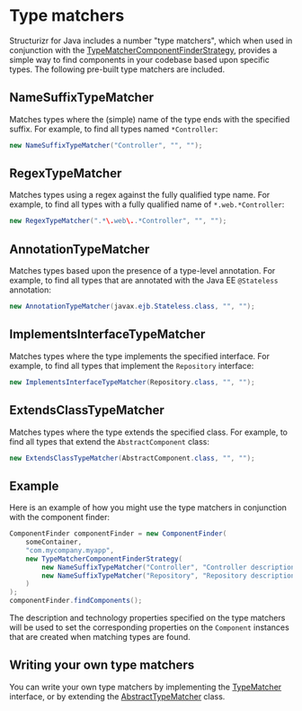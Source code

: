# Type matchers

Structurizr for Java includes a number "type matchers", which when used in conjunction with the [TypeMatcherComponentFinderStrategy](https://github.com/structurizr/java/blob/master/structurizr-core/src/com/structurizr/analysis/TypeMatcherComponentFinderStrategy.java), provides a simple way to find components in your codebase based upon specific types. The following pre-built type matchers are included.

## NameSuffixTypeMatcher

Matches types where the (simple) name of the type ends with the specified suffix. For example, to find all types named ```*Controller```:

```java
new NameSuffixTypeMatcher("Controller", "", "");
```

## RegexTypeMatcher

Matches types using a regex against the fully qualified type name. For example, to find all types with a fully qualified name of ```*.web.*Controller```:

```java
new RegexTypeMatcher(".*\.web\..*Controller", "", "");
```

## AnnotationTypeMatcher

Matches types based upon the presence of a type-level annotation. For example, to find all types that are annotated with the Java EE ```@Stateless``` annotation:

```java
new AnnotationTypeMatcher(javax.ejb.Stateless.class, "", "");
```

## ImplementsInterfaceTypeMatcher

Matches types where the type implements the specified interface. For example, to find all types that implement the ```Repository``` interface:

```java
new ImplementsInterfaceTypeMatcher(Repository.class, "", "");
```

## ExtendsClassTypeMatcher

Matches types where the type extends the specified class. For example, to find all types that extend the ```AbstractComponent``` class:

```java
new ExtendsClassTypeMatcher(AbstractComponent.class, "", "");
```

## Example

Here is an example of how you might use the type matchers in conjunction with the component finder:

```java
ComponentFinder componentFinder = new ComponentFinder(
	someContainer,
	"com.mycompany.myapp",
	new TypeMatcherComponentFinderStrategy(
		new NameSuffixTypeMatcher("Controller", "Controller description", "Controller technology"),
		new NameSuffixTypeMatcher("Repository", "Repository description", "Repository technology")
	)
);
componentFinder.findComponents();
```

The description and technology properties specified on the type matchers will be used to set the corresponding properties on the ```Component``` instances that are created when matching types are found.

## Writing your own type matchers

You can write your own type matchers by implementing the [TypeMatcher](https://github.com/structurizr/java/blob/master/structurizr-core/src/com/structurizr/analysis/TypeMatcher.java) interface, or by extending the [AbstractTypeMatcher](https://github.com/structurizr/java/blob/master/structurizr-core/src/com/structurizr/analysis/AbstractTypeMatcher.java) class.